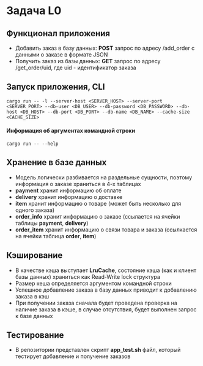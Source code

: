 # Задача L0

## Функционал приложения
  - Добавить заказ в базу данных: __POST__ запрос по адресу /add_order с данными о заказе в формате JSON
  - Получить заказ из базы данных: __GET__ запрос по адресу /get_order/uid, где uid - идентификатор заказа

## Запуск приложения, CLI
```
cargo run -- -l --server-host <SERVER_HOST> --server-port <SERVER_PORT> --db-user <DB_USER> --db-password <DB_PASSWORD> --db-host <DB_HOST> --db-port <DB_PORT> --db-name <DB_NAME> --cache-size <CACHE_SIZE>
```
#### Информация об аргументах командной строки
```
cargo run -- --help
```

## Хранение в базе данных
- Модель логически разбивается на раздельные сущности, поэтому информация о заказе храниться в 4-х таблицах
- __payment__ хранит информацию об оплате
- __delivery__ хранит информацию о доставке
- __item__ хранит информацию о товаре (может быть несколько для одного заказа)
- __order_info__ хранит информацию о заказе (ссылается на ячейки таблицы __payment__, __delivery__)
- __order_item__ хранит информацию о связи товара и заказа (ссылкается на ячейки таблица __order__, __item__)


## Кэширование
- В качестве кэша выступает __LruCache__, состояние кэша (как и клиент базы данных) храниться как Read-Write lock структура
- Размер кеша определяется аргументом командной строки
- Успешное добавление заказа в базу данных приводит к добавлению заказа в кэш
- При получении заказа сначала будет проведена проверка на наличие заказа в кэше, в случае отсутствия, будет выполнен запрос к базе данных

## Тестирование
- В репозитории представлен скрипт __app_test.sh__ файл, который тестирует добавление и получение заказов
